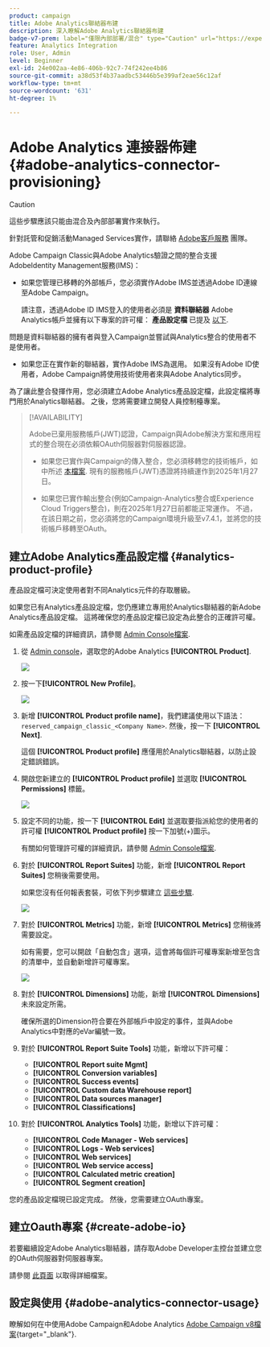 ```yaml
---
product: campaign
title: Adobe Analytics聯結器布建
description: 深入瞭解Adobe Analytics聯結器布建
badge-v7-prem: label="僅限內部部署/混合" type="Caution" url="https://experienceleague.adobe.com/docs/campaign-classic/using/installing-campaign-classic/architecture-and-hosting-models/hosting-models-lp/hosting-models.html?lang=zh-Hant" tooltip="僅適用於v7內部部署和混合部署"
feature: Analytics Integration
role: User, Admin
level: Beginner
exl-id: 24e002aa-4e86-406b-92c7-74f242ee4b86
source-git-commit: a38d53f4b37aadbc53446b5e399af2eae56c12af
workflow-type: tm+mt
source-wordcount: '631'
ht-degree: 1%

---
```


# Adobe Analytics 連接器佈建 {#adobe-analytics-connector-provisioning}

>[!CAUTION]
>
> 這些步驟應該只能由混合及內部部署實作來執行。
>
>針對託管和促銷活動Managed Services實作，請聯絡 [Adobe客戶服務](https://helpx.adobe.com/tw/enterprise/admin-guide.html/enterprise/using/support-for-experience-cloud.ug.html) 團隊。

Adobe Campaign Classic與Adobe Analytics驗證之間的整合支援AdobeIdentity Management服務(IMS)：

* 如果您管理已移轉的外部帳戶，您必須實作Adobe IMS並透過Adobe ID連線至Adobe Campaign。

  請注意，透過Adobe ID IMS登入的使用者必須是 **資料聯結器** Adobe Analytics帳戶並擁有以下專案的許可權： **產品設定檔** 已提及 [以下](#analytics-product-profile).

問題是資料聯結器的擁有者與登入Campaign並嘗試與Analytics整合的使用者不是使用者。

* 如果您正在實作新的聯結器，實作Adobe IMS為選用。 如果沒有Adobe ID使用者，Adobe Campaign將使用技術使用者來與Adobe Analytics同步。

為了讓此整合發揮作用，您必須建立Adobe Analytics產品設定檔，此設定檔將專門用於Analytics聯結器。 之後，您將需要建立開發人員控制檯專案。

>[!AVAILABILITY]
>
> Adobe已棄用服務帳戶(JWT)認證，Campaign與Adobe解決方案和應用程式的整合現在必須依賴OAuth伺服器對伺服器認證。 </br>
>
> * 如果您已實作與Campaign的傳入整合，您必須移轉您的技術帳戶，如中所述 [本檔案](https://developer.adobe.com/developer-console/docs/guides/authentication/ServerToServerAuthentication/migration/#_blank). 現有的服務帳戶(JWT)憑證將持續運作到2025年1月27日。</br>
>
> * 如果您已實作輸出整合(例如Campaign-Analytics整合或Experience Cloud Triggers整合)，則在2025年1月27日前都能正常運作。 不過，在該日期之前，您必須將您的Campaign環境升級至v7.4.1，並將您的技術帳戶移轉至OAuth。

## 建立Adobe Analytics產品設定檔 {#analytics-product-profile}

產品設定檔可決定使用者對不同Analytics元件的存取層級。

如果您已有Analytics產品設定檔，您仍應建立專用於Analytics聯結器的新Adobe Analytics產品設定檔。 這將確保您的產品設定檔已設定為此整合的正確許可權。

如需產品設定檔的詳細資訊，請參閱 [Admin Console檔案](https://helpx.adobe.com/mt/enterprise/admin-guide.html).

1. 從 [Admin console](https://adminconsole.adobe.com/)，選取您的Adobe Analytics **[!UICONTROL Product]**.

   ![](assets/do-not-localize/triggers_1.png)

1. 按一下&#x200B;**[!UICONTROL New Profile]**。

   ![](assets/do-not-localize/triggers_2.png)

1. 新增 **[!UICONTROL Product profile name]**，我們建議使用以下語法： `reserved_campaign_classic_<Company Name>`. 然後，按一下 **[!UICONTROL Next]**.

   這個 **[!UICONTROL Product profile]** 應僅用於Analytics聯結器，以防止設定錯誤錯誤。

1. 開啟您新建立的 **[!UICONTROL Product profile]** 並選取 **[!UICONTROL Permissions]** 標籤。

   ![](assets/do-not-localize/triggers_3.png)

1. 設定不同的功能，按一下 **[!UICONTROL Edit]** 並選取要指派給您的使用者的許可權 **[!UICONTROL Product profile]** 按一下加號(+)圖示。

   有關如何管理許可權的詳細資訊，請參閱 [Admin Console檔案](https://helpx.adobe.com/mt/enterprise/using/manage-permissions-and-roles.html).

1. 對於 **[!UICONTROL Report Suites]** 功能，新增 **[!UICONTROL Report Suites]** 您稍後需要使用。

   如果您沒有任何報表套裝，可依下列步驟建立 [這些步驟](../../integrations/using/gs-aa.md).

   ![](assets/do-not-localize/triggers_4.png)

1. 對於 **[!UICONTROL Metrics]** 功能，新增 **[!UICONTROL Metrics]** 您稍後將需要設定。

   如有需要，您可以開啟「自動包含」選項，這會將每個許可權專案新增至包含的清單中，並自動新增許可權專案。

   ![](assets/do-not-localize/triggers_13.png)

1. 對於 **[!UICONTROL Dimensions]** 功能，新增 **[!UICONTROL Dimensions]** 未來設定所需。

   確保所選的Dimension符合要在外部帳戶中設定的事件，並與Adobe Analytics中對應的eVar編號一致。

1. 對於 **[!UICONTROL Report Suite Tools]** 功能，新增以下許可權：

   * **[!UICONTROL Report suite Mgmt]**
   * **[!UICONTROL Conversion variables]**
   * **[!UICONTROL Success events]**
   * **[!UICONTROL Custom data Warehouse report]**
   * **[!UICONTROL Data sources manager]**
   * **[!UICONTROL Classifications]**

1. 對於 **[!UICONTROL Analytics Tools]** 功能，新增以下許可權：

   * **[!UICONTROL Code Manager - Web services]**
   * **[!UICONTROL Logs - Web services]**
   * **[!UICONTROL Web services]**
   * **[!UICONTROL Web service access]**
   * **[!UICONTROL Calculated metric creation]**
   * **[!UICONTROL Segment creation]**

您的產品設定檔現已設定完成。 然後，您需要建立OAuth專案。

## 建立Oauth專案 {#create-adobe-io}

若要繼續設定Adobe Analytics聯結器，請存取Adobe Developer主控台並建立您的OAuth伺服器對伺服器專案。

請參閱 [此頁面](oauth-technical-account.md#oauth-service) 以取得詳細檔案。

## 設定與使用 {#adobe-analytics-connector-usage}

瞭解如何在中使用Adobe Campaign和Adobe Analytics [Adobe Campaign v8檔案](https://experienceleague.adobe.com/en/docs/campaign/campaign-v8/connect/ac-aa){target="_blank"}.